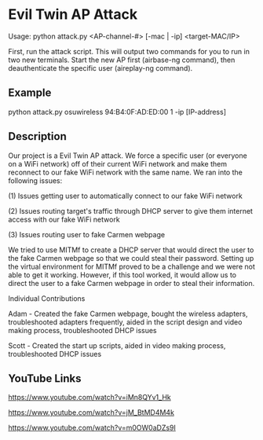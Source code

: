 # Evil Twin AP Attack
Usage: python attack.py <AP-name> <AP-MAC-address> <AP-channel-#> [-mac | -ip] <target-MAC/IP>


First, run the attack script. This will output two commands for you to run in two new terminals. Start the new AP first (airbase-ng command), then deauthenticate the specific user (aireplay-ng command).


## Example
python attack.py osuwireless 94:B4:0F:AD:ED:00 1 -ip [IP-address]

## Description
Our project is a Evil Twin AP attack. We force a specific user (or everyone on a WiFi network) off of their current WiFi network and make them reconnect to our fake WiFi network with the same name. We ran into the following issues:


(1) Issues getting user to automatically connect to our fake WiFi network


(2) Issues routing target's traffic through DHCP server to give them internet access with our fake WiFi network


(3) Issues routing user to fake Carmen webpage


We tried to use MITMf to create a DHCP server that would direct the user to the fake Carmen webpage so that we could steal their password. Setting up the virtual environment for MITMf proved to be a challenge and we were not able to get it working. However, if this tool worked, it would allow us to direct the user to a fake Carmen webpage in order to steal their information.



Individual Contributions


Adam - Created the fake Carmen webpage, bought the wireless adapters, troubleshooted adapters frequently, aided in the script design and video making process, troubleshooted DHCP issues


Scott - Created the start up scripts, aided in video making process, troubleshooted DHCP issues


## YouTube Links
https://www.youtube.com/watch?v=iMn8QYv1_Hk

https://www.youtube.com/watch?v=jM_BtMD4M4k

https://www.youtube.com/watch?v=m0OW0aDZs9I

